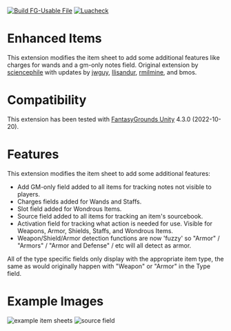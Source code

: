[![Build FG-Usable File](https://github.com/FG-Unofficial-Developers-Guild/FG-PFRPG-Enhanced-Items/actions/workflows/create-ext.yml/badge.svg)](https://github.com/FG-Unofficial-Developers-Guild/FG-PFRPG-Enhanced-Items/actions/workflows/create-ext.yml) [![Luacheck](https://github.com/FG-Unofficial-Developers-Guild/FG-PFRPG-Enhanced-Items/actions/workflows/luacheck.yml/badge.svg)](https://github.com/FG-Unofficial-Developers-Guild/FG-PFRPG-Enhanced-Items/actions/workflows/luacheck.yml)

# Enhanced Items
This extension modifies the item sheet to add some additional features like charges for wands and a gm-only notes field.
Original extension by [sciencephile](https://www.fantasygrounds.com/forums/member.php?23086-sciencephile) with updates by [jwguy](https://www.fantasygrounds.com/forums/member.php?26033-Jwguy), [llisandur](https://www.fantasygrounds.com/forums/member.php?61628-Llisandur), [rmilmine](https://www.fantasygrounds.com/forums/member.php?215591-rmilmine), and bmos.

# Compatibility
This extension has been tested with [FantasyGrounds Unity](https://www.fantasygrounds.com/home/FantasyGroundsUnity.php) 4.3.0 (2022-10-20).

# Features
This extension modifies the item sheet to add some additional features:

* Add GM-only field added to all items for tracking notes not visible to players.
* Charges fields added for Wands and Staffs.
* Slot field added for Wondrous Items.
* Source field added to all items for tracking an item's sourcebook.
* Activation field for tracking what action is needed for use. Visible for Weapons, Armor, Shields, Staffs, and Wondrous Items.
* Weapon/Shield/Armor detection functions are now 'fuzzy' so "Armor" / "Armors" / "Armor and Defense" / etc will all detect as armor.

All of the type specific fields only display with the appropriate item type, the same as would originally happen with "Weapon" or "Armor" in the Type field.

# Example Images
![example item sheets](https://user-images.githubusercontent.com/1916835/123555247-872b8b00-d752-11eb-95f0-db22c24091c2.jpg)
![source field](https://user-images.githubusercontent.com/1916835/123555249-898de500-d752-11eb-8edc-de8c7e0e15d9.jpg)
